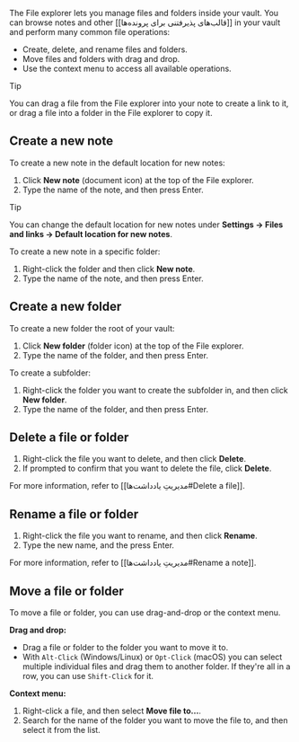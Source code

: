The File explorer lets you manage files and folders inside your vault. You can browse notes and other [[قالب‌های پذیرفتنی برای پرونده‌ها]] in your vault and perform many common file operations:

- Create, delete, and rename files and folders.
- Move files and folders with drag and drop.
- Use the context menu to access all available operations.

> [!tip]
> You can drag a file from the File explorer into your note to create a link to it, or drag a file into a folder in the File explorer to copy it.

## Create a new note

To create a new note in the default location for new notes:

1. Click **New note** (document icon) at the top of the File explorer.
2. Type the name of the note, and then press Enter.

> [!tip]
> You can change the default location for new notes under **Settings → Files and links → Default location for new notes**.

To create a new note in a specific folder:

1. Right-click the folder and then click **New note**.
2. Type the name of the note, and then press Enter.

## Create a new folder

To create a new folder the root of your vault:

1. Click **New folder** (folder icon) at the top of the File explorer.
2. Type the name of the folder, and then press Enter.

To create a subfolder:

1. Right-click the folder you want to create the subfolder in, and then click **New folder**.
2. Type the name of the folder, and then press Enter.

## Delete a file or folder

1. Right-click the file you want to delete, and then click **Delete**.
2. If prompted to confirm that you want to delete the file, click **Delete**.

For more information, refer to [[مدیریتِ یادداشت‌ها#Delete a file]].

## Rename a file or folder

1. Right-click the file you want to rename, and then click **Rename**.
2. Type the new name, and the press Enter.

For more information, refer to [[مدیریتِ یادداشت‌ها#Rename a note]].

## Move a file or folder

To move a file or folder, you can use drag-and-drop or the context menu.

**Drag and drop:**

- Drag a file or folder to the folder you want to move it to.
- With `Alt-Click` (Windows/Linux) or `Opt-Click` (macOS) you can select multiple individual files and drag them to another folder. If they're all in a row, you can use `Shift-Click` for it.

**Context menu:**

1. Right-click a file, and then select **Move file to...**.
2. Search for the name of the folder you want to move the file to, and then select it from the list.
